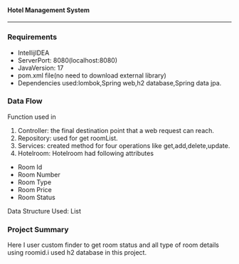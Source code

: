 #### Hotel Management System
_______


### Requirements
* IntellijIDEA
* ServerPort: 8080(localhost:8080)
* JavaVersion: 17
* pom.xml file(no need to download external library)
* Dependencies used:lombok,Spring web,h2 database,Spring data jpa.

### Data Flow
Function used in
1. Controller: the final destination point that a web request can reach.
2. Repository: used for get roomList.
3. Services: created method for four operations like get,add,delete,update.
4. Hotelroom: Hotelroom had following attributes

* Room Id
* Room Number
* Room Type
* Room Price
* Room Status

Data Structure Used: List
### Project Summary
 Here I user custom finder to get room status and all type of room details using roomid.i used h2 database in this project.
